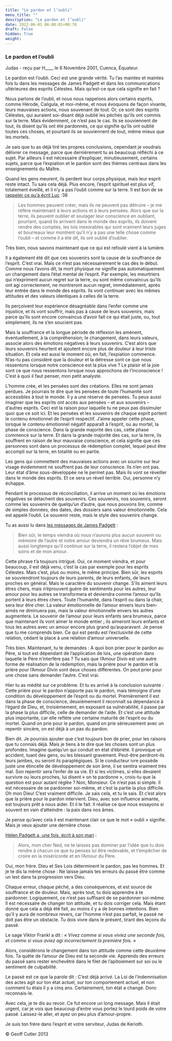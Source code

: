 ```yaml
---
title: "Le pardon et l’oubli"
menu_title: ""
description: "Le pardon et l’oubli"
date: 2022-06-01 06:00:01+00:78
draft: False
hidden: True
weight:
---
```

### Le pardon et l’oubli

Judas - reçu par H____ le 6 Novembre 2001, Cuenca, Équateur.

Le pardon est l’oubli. Ceci est une grande vérité. Tu l’as maintes et maintes fois lu dans les messages de James Padgett et dans les communications ultérieures des esprits Célestes. Mais qu’est-ce que cela signifie en fait ?

Nous parlons de l’oubli, et nous nous rappelons alors certains esprits, comme Hérode, Caligula, et moi-même, et nous évoquons de façon vivante, leurs mauvaises actions, nous souvenant de tout. Or, ce sont des esprits Célestes, qui auraient soi-disant déjà oublié les péchés qu’ils ont commis sur la terre. Mais évidemment, ce n’est pas le cas. Ils se souviennent de tout, ils disent qu’ils ont été pardonnés, ce qui signifie qu’ils ont oublié toutes ces choses, et pourtant ils se souviennent de tout, même mieux que les mortels.

Je sais que tu as déjà tiré tes propres conclusions, cependant je voudrais délivrer ce message, parce que dernièrement tu as beaucoup réfléchi à ce sujet. Par ailleurs il est nécessaire d’expliquer, minutieusement, certains sujets, parce que l’expiation et le pardon sont des thèmes centraux dans les enseignements du Maître.

Quand les gens meurent, ils perdent leur corps physique, mais leur esprit reste intact. Tu sais cela déjà. Plus encore, l’esprit spirituel est plus vif, totalement éveillé, et il n’y a pas l’oubli comme sur la terre. Il est bon de se [rappeler ce qu’a écrit Luc](/fr-james-padgett-messages/fr-padgett-messages-date-order/fr-padgett-messages-1915-2/fr-1915-11-22-2-jep-luke/) :38

> Les hommes peuvent créer, mais ils ne peuvent pas détruire – je me réfère maintenant à leurs actions et à leurs pensées. Alors que sur la terre, ils peuvent oublier et soulager leur conscience en oubliant, pourtant, quand ils arrivent dans le monde des esprits, ils doivent rendre des comptes, les lois inexorables qui sont vraiment leurs juges et bourreaux leur montrent qu’il n’y a pas une telle chose comme l’oubli – et comme il a été dit, ils ont oublié d’oublier.

Très bien, nous savons maintenant que ce qui est refoulé vient à la lumière.

Il a également été dit que ces souvenirs sont la cause de la souffrance de l’esprit. C’est vrai. Mais ce n’est pas nécessairement le cas dès le début. Comme nous l’avons dit, la mort physique ne signifie pas automatiquement un changement dans l’état mental de l’esprit. Par exemple, les meurtriers qui n’expriment aucun regret sur la terre, ou sont même convaincus qu’ils ont agi correctement, ne montreront aucun regret, immédiatement, après leur entrée dans le monde des esprits. Ils vont continuer avec les mêmes attitudes et des valeurs identiques à celles de la terre.

Ils perçoivent leur expérience désagréable dans l’enfer comme une injustice, et ils vont souffrir, mais pas à cause de leurs souvenirs, mais parce qu’ils sont encore convaincus d’avoir fait ce qui était juste, ou, tout simplement, ils ne s’en soucient pas.

Mais la souffrance et la longue période de réflexion les amènent, éventuellement, à la compréhension; le changement, dans leurs valeurs, associe alors des émotions négatives à leurs souvenirs. C’est alors que leurs souvenirs heurtent et ajoutent encore plus de douleur à leur triste situation. Et cela est aussi le moment où, en fait, l’expiation commence. N’as-tu pas considéré que la douleur et la détresse sont ce que nous ressentons lorsque notre conscience est la plus vive ? Le plaisir et la joie sont ce que nous ressentons lorsque nous approchons de l’inconscience ! C’est à quoi il faut penser, mon petit analyste.

L’homme crée, et les pensées sont des créations. Elles ne sont jamais perdues. Je pourrais te dire que les pensées de toute l’humanité sont accessibles à tout le monde. Il y a une réserve de pensées. Tu peux aussi imaginer que les esprits ont accès aux pensées – et aux souvenirs – d’autres esprits. Ceci est la raison pour laquelle tu ne peux pas dissimuler quoi que ce soit ici. Et les pensées et les souvenirs de chaque esprit portent le contenu émotionnel de l’esprit respectif. J’aime appeler cette phase, lorsque le contenu émotionnel négatif apparaît à l’esprit, ou au mortel, la phase de conscience. Dans la grande majorité des cas, cette phase commence sur la terre. Et dans la grande majorité des cas, sur la terre, ils souffrent en raison de leur mauvaise conscience, et cela signifie que ces personnes sont dans un processus de rédemption complet, lequel peut être accompli sur la terre, en totalité ou en partie.

Les gens qui commettent des mauvaises actions avec un sourire sur leur visage évidemment ne souffrent pas de leur conscience. Ils n’en ont pas. Leur état d’âme sous-développée ne le permet pas. Mais ils vont se réveiller dans le monde des esprits. Et ce sera un réveil terrible. Oui, personne n’y échappe.

Pendant le processus de réconciliation, il arrive un moment où les émotions négatives se détachent des souvenirs. Ces souvenirs, nos souvenirs, seront comme les souvenirs de quelqu’un d’autre, que nous pouvons lire, comme de simples données, des dates, des dossiers sans valeur émotionnelle. Cela est appelé l’oubli. Le souvenir reste, mais le style des souvenirs change.

Tu as aussi lu dans [les messages de James Padgett](/fr-james-padgett-messages/fr-padgett-messages-date-order/fr-padgett-messages-1916/fr-1916-11-4-2-jep-grandfather-of-morgan/) :

> Bien sûr, le temps viendra où nous n’aurons plus aucun souvenir ou mémoire de l’autre et notre amour deviendra un rêve brumeux. Mais aussi longtemps qu’il continue sur la terre, il restera l’objet  de mes soins et de mon amour.

Cette phrase t’a toujours intrigué. Oui, ce moment viendra, et pour beaucoup, il est déjà venu, c’est la cas par exemple pour les esprits Célestes. Mais c’est, plus ou moins, le même principe. Bien sûr, les esprits se souviendront toujours de leurs parents, de leurs enfants, de leurs proches en général. Mais le caractère du souvenir change. S’ils aiment leurs êtres chers, mais n’éprouvent guère de sentiments pour les autres, leur amour pour les autres se transformera et deviendra comme l’amour qu’ils portent à leurs êtres chers. Toute l’humanité, dans l’esprit ou dans la chair, sera leur être cher. La valeur émotionnelle de l’amour envers leurs bien-aimés ne diminuera pas, mais la valeur émotionnelle envers les autres augmentera. Le souvenir de l’amour pour leurs enfants sera brumeux, parce que maintenant ils vont aimer le monde entier ; ils aimeront leurs enfants et tous les autres avec un amour encore plus grand qu’auparavant. Je pense que tu me comprends bien. Ce qui est perdu est l’exclusivité de cette relation, cédant la place à une relation d’amour universelle.

Très bien. Maintenant, tu te demandes : A quoi bon prier pour le pardon au Père, si tout est dépendant de l’application de lois, une opération dans laquelle le Père n’interfère pas ? Tu sais que l’Amour Divin est une autre forme de réalisation de la rédemption, mais la prière pour le pardon et la prière pour l’Amour Divin sont deux choses différentes. On peut prier pour une chose sans demander l’autre. C’est vrai.

Hier tu as médité sur ce problème. Et tu es arrivé à la conclusion suivante : Cette prière pour le pardon n’apporte pas le pardon, mais témoigne d’une condition du développement de l’esprit ou du mortel. Premièrement il est dans la phase de conscience, deuxièmement il reconnaît sa dépendance à l’égard de Dieu, et, troisièmement, en exposant sa vulnérabilité, il passe par la phase la plus difficile, celle de demander de l’aide. Et c’est une attitude plus importante, car elle reflète une certaine maturité de l’esprit ou du mortel. Quand on prie pour le pardon, quand on prie sérieusement avec un repentir sincère, on est déjà à un pas du pardon.

Bien dit. Je pourrais ajouter que c’est toujours bon de prier, pour les raisons que tu connais déjà. Mais je tiens à te dire que les choses sont un plus profondes. Imagine quelqu’un qui conduit en état d’ébriété. Il provoque un accident, tuant des gens, ou les blessant gravement. Peut-être perdront-ils leurs jambes, ou seront ils paraplégiques. Si le conducteur ivre possède juste une étincelle de développement de son âme, il se sentira vraiment très mal. Son repentir sera l’enfer de sa vie. Et si les victimes, si elles devaient survivre ou leurs proches, lui disent « on te pardonne », crois-tu que la question est pour autant réglée ? Non, Monsieur. Ce n’est pas si simple. Il est nécessaire de se pardonner soi-même, et c’est la partie la plus difficile. Oh mon Dieu! C’est vraiment difficile. Je sais cela, et tu le sais. Et c’est alors que la prière pour le pardon intervient. Dieu, avec son influence aimante, est toujours prêt à nous aider. Et il le fait. Il réalise ce que nous essayons si souvent en vain d’atteindre : la paix dans nos âmes.

Je pense qu’avec cela il est maintenant clair ce que le mot « oubli » signifie. Mais je veux ajouter une dernière chose.

[Helen Padgett a, une fois, écrit à son mari](/fr-james-padgett-messages/fr-padgett-messages-date-order/fr-padgett-messages-1915-1/fr-1915-3-23-2-jep-helen-padgett/) :

> Alors, mon cher Ned, ne te laisses pas dominer par l’idée que tu dois rendre à chacun ce que tu penses lui être redevable, et t’empêcher de croire en la miséricorde et en l’Amour du Père.

Oui, mon frère. Dieu et Ses Lois déterminent le pardon, pas les hommes. Et je te dis la  même chose : Ne laisse jamais tes erreurs du passé être comme un lest dans ta progression vers Dieu.

Chaque erreur, chaque péché, a des conséquences, et est source de souffrance et de douleur. Mais, après tout, tu dois apprendre à te pardonner. Logiquement, ce n’est pas suffisant de se pardonner soi-même. Il est nécessaire de changer ton attitude, et tu dois corriger cela. Mais étant donné que cela a déjà été fait, au moins il y a de bonnes intentions. Bien qu’il y aura de nombreux revers, car l’homme n’est pas parfait, le passé ne doit pas être un obstacle. Tu dois vivre dans le présent, tirant des leçons du passé.

Le sage Viktor Frankl a dit : *« Vivez comme si vous viviez une seconde fois, et comme si vous aviez agi incorrectement la première fois. »*

Alors, considérons le changement dans ton attitude comme cette deuxième fois. Ta quête de l’amour de Dieu est ta seconde vie. Apprends des erreurs du passé sans rester enchevêtré dans le filet de l’apitoiement sur soi ou le sentiment de culpabilité.

Le passé est ce que la parole dit : C’est déjà arrivé. La Loi de l’indemnisation des actes agit sur ton état actuel, sur ton comportement actuel, et non comment tu étais il y a cinq ans. Certainement, ton état a changé. Donc reconnais-le.

Avec cela, je te dis au revoir. Ce fut encore un long message. Mais il était urgent, car je vois que beaucoup d’entre vous portez le lourd poids de votre passé. Laissez-le aller, et ayez un peu plus d’amour-propre.

Je suis ton frère dans l’esprit et votre serviteur, Judas de Kerioth.

© Geoff Cutler 2013
